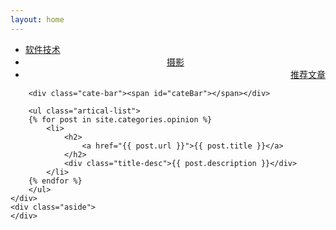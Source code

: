 ```yaml
---
layout: home
---
```


<div class="index-content opinion">
    <div class="section">
        <ul class="artical-cate">
            <li><a href="/"><span>软件技术</span></a></li>
            <li class="on" style="text-align:center"><a href="/opinion"><span>摄影</span></a></li>
            <li style="text-align:right"><a href="/project"><span>推荐文章</span></a></li>
        </ul>

        <div class="cate-bar"><span id="cateBar"></span></div>

        <ul class="artical-list">
        {% for post in site.categories.opinion %}
            <li>
                <h2>
                    <a href="{{ post.url }}">{{ post.title }}</a>
                </h2>
                <div class="title-desc">{{ post.description }}</div>
            </li>
        {% endfor %}
        </ul>
    </div>
    <div class="aside">
    </div>
</div>
